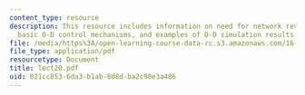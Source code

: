 ```yaml
---
content_type: resource
description: This resource includes information on need for network revenue management,
  basic O-D control mechanisms, and examples of O-D simulation results.
file: /media/https%3A/open-learning-course-data-rc.s3.amazonaws.com/16-75j-airline-management-spring-2006/021cc8536da3b1ab8d8dba2c90e3a486_lect20.pdf
file_type: application/pdf
resourcetype: Document
title: lect20.pdf
uid: 021cc853-6da3-b1ab-8d8d-ba2c90e3a486
---
```

